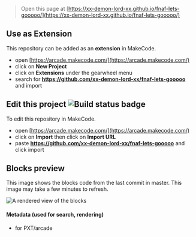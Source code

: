  


> Open this page at [https://xx-demon-lord-xx.github.io/fnaf-lets-gooooo/](https://xx-demon-lord-xx.github.io/fnaf-lets-gooooo/)

## Use as Extension

This repository can be added as an **extension** in MakeCode.

* open [https://arcade.makecode.com/](https://arcade.makecode.com/)
* click on **New Project**
* click on **Extensions** under the gearwheel menu
* search for **https://github.com/xx-demon-lord-xx/fnaf-lets-gooooo** and import

## Edit this project ![Build status badge](https://github.com/xx-demon-lord-xx/fnaf-lets-gooooo/workflows/MakeCode/badge.svg)

To edit this repository in MakeCode.

* open [https://arcade.makecode.com/](https://arcade.makecode.com/)
* click on **Import** then click on **Import URL**
* paste **https://github.com/xx-demon-lord-xx/fnaf-lets-gooooo** and click import

## Blocks preview

This image shows the blocks code from the last commit in master.
This image may take a few minutes to refresh.

![A rendered view of the blocks](https://github.com/xx-demon-lord-xx/fnaf-lets-gooooo/raw/master/.github/makecode/blocks.png)

#### Metadata (used for search, rendering)

* for PXT/arcade
<script src="https://makecode.com/gh-pages-embed.js"></script><script>makeCodeRender("{{ site.makecode.home_url }}", "{{ site.github.owner_name }}/{{ site.github.repository_name }}");</script>
